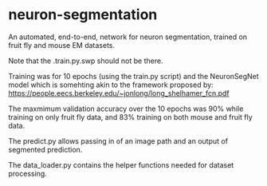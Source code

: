 # neuron-segmentation

An automated, end-to-end, network for neuron segmentation, trained on fruit fly and mouse EM datasets. 

Note that the .train.py.swp should not be there. 

Training was for 10 epochs (using the train.py script) and the NeuronSegNet model which is somehting akin to the framework proposed by: https://people.eecs.berkeley.edu/~jonlong/long_shelhamer_fcn.pdf

The maxmimum validation accuracy over the 10 epochs was 90% while training on only fruit fly data, and 83% training on both mouse and fruit fly data. 

The predict.py allows passing in of an image path and an output of segmented prediction. 

The data_loader.py contains the helper functions needed for dataset processing. 
